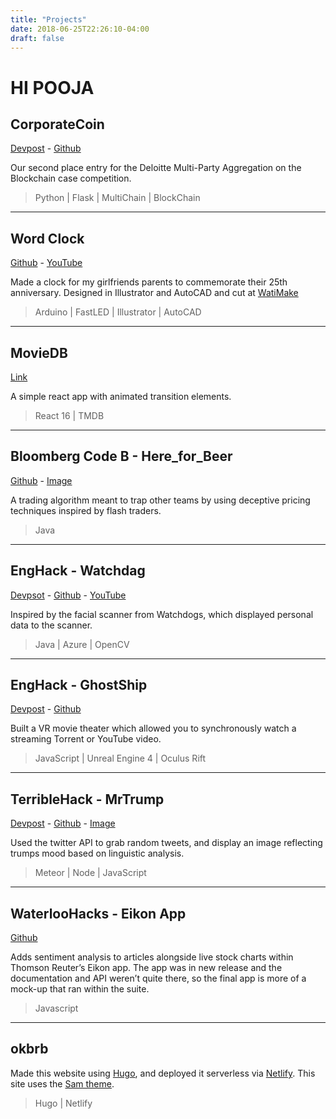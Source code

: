 ```yaml
---
title: "Projects"
date: 2018-06-25T22:26:10-04:00
draft: false
---
```


# HI POOJA

## CorporateCoin

[Devpost](https://devpost.com/software/corporatecoin) - [Github](https://github.com/GrandNewbien/cutc-deloitte)

Our second place entry for the Deloitte Multi-Party Aggregation on the Blockchain case competition.

> Python | Flask | MultiChain | BlockChain

---

## Word Clock

[Github](https://github.com/GrandNewbien/arduino-projects/tree/master/wordclock) - [YouTube](https://www.youtube.com/watch?v=ZXcq5jZzuVY)

Made a clock for my girlfriends parents to commemorate their 25th anniversary. Designed in Illustrator and AutoCAD and cut at [WatiMake](https://uwaterloo.ca/mechanical-mechatronics-engineering/resources-and-services/mme-clinic/watimake)

> Arduino | FastLED | Illustrator | AutoCAD

---

## MovieDB

[Link](/lumdb)

A simple react app with animated transition elements.

> React 16 | TMDB

---

## Bloomberg Code B - Here_for_Beer

[Github](https://github.com/siddharth-ramesh/Bloomberg_Hackathon_java) - [Image](/img/bloomberg.jpg)

A trading algorithm meant to trap other teams by using deceptive pricing techniques inspired by flash traders.

> Java

---

## EngHack - Watchdag

[Devpsot](https://devpost.com/software/watchdags) - [Github](https://github.com/blopit/watchdogs) - [YouTube](https://www.youtube.com/watch?v=NDk5pDcYous)

Inspired by the facial scanner from Watchdogs, which displayed personal data to the scanner.

> Java | Azure | OpenCV

---

## EngHack - GhostShip

[Devpost](https://devpost.com/software/torrentstream) - [Github](https://github.com/blopit/TorrentStream)

Built a VR movie theater which allowed you to synchronously watch a streaming Torrent or YouTube video.

> JavaScript | Unreal Engine 4 | Oculus Rift

---

## TerribleHack - MrTrump

[Devpost](https://devpost.com/software/mrtrump) - [Github](https://github.com/judearavinda/MrTrump) - [Image](/img/trump.jpg)

Used the twitter API to grab random tweets, and display an image reflecting trumps mood based on linguistic analysis.

> Meteor | Node | JavaScript

---

## WaterlooHacks - Eikon App

[Github](https://github.com/judearavinda/hackathon)

Adds sentiment analysis to articles alongside live stock charts within Thomson Reuter’s Eikon app. The app was in new release and the documentation and API weren’t quite there, so the final app is more of a mock-up that ran within the suite.

> Javascript

---

## okbrb

Made this website using [Hugo](https://gohugo.io/), and deployed it serverless via [Netlify](https://www.netlify.com/). This site uses the [Sam theme](https://github.com/vickylai/hugo-theme-sam).

> Hugo | Netlify
